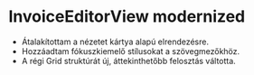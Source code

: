# InvoiceEditorView modernized
- Átalakítottam a nézetet kártya alapú elrendezésre.
- Hozzáadtam fókuszkiemelő stílusokat a szövegmezőkhöz.
- A régi Grid struktúrát új, áttekinthetőbb felosztás váltotta.
